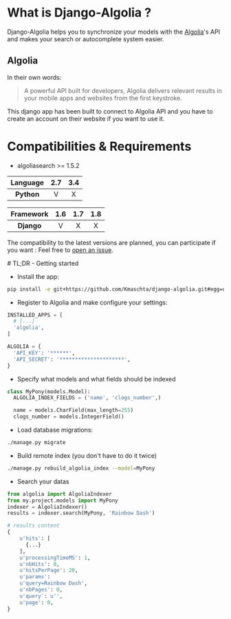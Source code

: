 # What is Django-Algolia ?

Django-Algolia helps you to synchronize your models with the [Algolia](https://www.algolia.com/)'s API and makes your search or autocomplete system easier.

## Algolia

In their own words:

> A powerful API built for developers, Algolia delivers relevant results in your mobile apps and websites from the first keystroke.

This django app has been built to connect to Algolia API and you have to create an account on their website if you want to use it.

# Compatibilities & Requirements

- algoliasearch >= 1.5.2

|Language  | 2.7 | 3.4  |
|:--------:|:---:|:----:|
|**Python**| V   | X    |

|Framework | 1.6 | 1.7  | 1.8 |
|:--------:|:---:|:----:|:---:|
|**Django**| V   | X    | X   |

The compatibility to the latest versions are planned, you can participate if you want : Feel free to [open an issue](https://github.com/Kmaschta/django-algolia/issues/new).

# TL;DR - Getting started

- Install the app:
```bash
pip install -e git+https://github.com/Kmaschta/django-algolia.git#egg=dev
```

- Register to Algolia and make configure your settings:
```python
INSTALLED_APPS = [
  # [...]
  'algolia',
]

ALGOLIA = {
  'API_KEY': '******',
  'API_SECRET': '*********************',
}
```

- Specify what models and what fields should be indexed 
```python
class MyPony(models.Model):
  ALGOLIA_INDEX_FIELDS = ('name', 'clogs_number',)

  name = models.CharField(max_length=255)
  clogs_number = models.IntegerField()
```

- Load database migrations:
```bash
./manage.py migrate
```

- Build remote index (you don't have to do it twice)
```bash
./manage.py rebuild_algolia_index --model=MyPony
```

- Search your datas
```python
from algolia import AlgoliaIndexer
from my.project.models import MyPony
indexer = AlgoliaIndexer()
results = indexer.search(MyPony, 'Rainbow Dash')

# results content
{
    u'hits': [
      {...}
    ],
    u'processingTimeMS': 1,
    u'nbHits': 0,
    u'hitsPerPage': 20,
    u'params':
    u'query=Rainbow Dash',
    u'nbPages': 0,
    u'query': u'',
    u'page': 0,
}
```